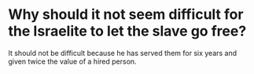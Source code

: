 # Why should it not seem difficult for the Israelite to let the slave go free?

It should not be difficult because he has served them for six years and given twice the value of a hired person.
